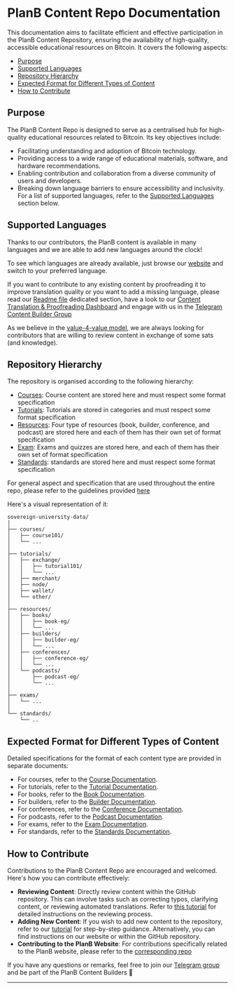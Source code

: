 # PlanB Content Repo Documentation

This documentation aims to facilitate efficient and effective participation in the PlanB Content Repository, ensuring the availability of high-quality, accessible educational resources on Bitcoin.
It covers the following aspects:

- [Purpose](#purpose)
- [Supported Languages](#supported-languages)
- [Repository Hierarchy](#repository-hierarchy)
- [Expected Format for Different Types of Content](#expected-format-for-different-types-of-content)
- [How to Contribute](#how-to-contribute)

## Purpose

The PlanB Content Repo is designed to serve as a centralised hub for high-quality educational resources related to Bitcoin. Its key objectives include:

- Facilitating understanding and adoption of Bitcoin technology.
- Providing access to a wide range of educational materials, software, and hardware recommendations.
- Enabling contribution and collaboration from a diverse community of users and developers.
- Breaking down language barriers to ensure accessibility and inclusivity. For a list of supported languages, refer to the [Supported Languages](#supported-languages) section below.

## Supported Languages

Thanks to our contributors, the PlanB content is available in many languages and we are able to add new languages around the clock!

To see which languages are already available, just browse our [website](https://planb.network) and switch to your preferred language.

If you want to contribute to any existing content by proofreading it to improve translation quality or you want to add a missing language, please read our [Readme file](https://github.com/PlanB-Network/bitcoin-educational-content?tab=readme-ov-file#how-can-you-contribute) dedicated section, have a look to our [Content Translation & Proofreading Dashboard](https://github.com/orgs/PlanB-Network/projects/3) and engage with us in the [Telegram Content Builder Group](https://t.me/PlanBNetwork_ContentBuilder)

As we believe in the [value-4-value model](./value-4-value-model.md), we are always looking for contributors that are willing to review content in exchange of some sats (and knowledge). 

## Repository Hierarchy

The repository is organised according to the following hierarchy:

- [Courses](./course_documentation.md): Course content are stored here and must respect some format specification 
- [Tutorials](./tutorial_documentation.md): Tutorials are stored in categories and must respect some format specification
- [Resources](./resource_documentation.md): Four type of resources (book, builder, conference, and podcast) are stored here and each of them has their own set of format specification 
- [Exam](./exam_documentation.md): Exams and quizzes are stored here, and each of them has their own set of format specification
- [Standards](./standard_documentation.md): standards are stored here and must respect some format specification

For general aspect and specification that are used throughout the entire repo, please refer to the guidelines provided [here](./format_guidelines.md)


Here's a visual representation of it:

```
sovereign-university-data/
│
├── courses/
│   ├── course101/
│   └── ...
│
├── tutorials/
│   ├── exchange/
│   │   ├── tutorial101/
│   │   └── ...
│   ├── merchant/
│   ├── node/
│   ├── wallet/
│   └── other/
│
├── resources/
│   ├── books/
│   │   ├── book-eg/
│   │   └── ...
│   ├── builders/
│   │   ├── builder-eg/
│   │   └── ...
│   ├── conferences/
│   │   ├── conference-eg/
│   │   └── ...
│   └── podcasts/
│       ├── podcast-eg/
│       └── ...
│
├── exams/
│   └── ...
│
└── standards/
    └── ..

```

## Expected Format for Different Types of Content

Detailed specifications for the format of each content type are provided in separate documents:

- For courses, refer to the [Course Documentation](./course_documentation.md).
- For tutorials, refer to the [Tutorial Documentation](./tutorial_documentation.md).
- For books, refer to the [Book Documentation](./book_documentation.md).
- For builders, refer to the [Builder Documentation](./builder_documentation.md).
- For conferences, refer to the [Conference Documentation](./conference_documentation.md).
- For podcasts, refer to the [Podcast Documentation](./podcast_documentation.md).
- For exams, refer to the [Exam Documentation](./exam_documentation.md).
- For standards, refer to the [Standards Documentation](./standards_documentation.md).

## How to Contribute

Contributions to the PlanB Content Repo are encouraged and welcomed. Here's how you can contribute effectively:

- **Reviewing Content**: Directly review content within the GitHub repository. This can involve tasks such as correcting typos, clarifying content, or reviewing automated translations. Refer to [this tutorial](./review_tutorial.md) for detailed instructions on the reviewing process.
- **Adding New Content**: If you wish to add new content to the repository, refer to our [tutorial](https://planb.network/en/tutorials/others/planb-content-production) for step-by-step guidance. Alternatively, you can find instructions on our website or within the GitHub repository.
- **Contributing to the PlanB Website**: For contributions specifically related to the PlanB website, please refer to the [corresponding repo](https://github.com/DecouvreBitcoin/sovereign-university)

If you have any questions or remarks, feel free to join our [Telegram group](https://t.me/PlanBNetwork_ContentBuilder) and be part of the PlanB Content Builders 🤙 

---

